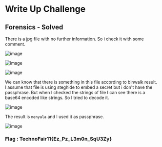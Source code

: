 # Write Up Challenge
## Forensics - Solved

There is a jpg file with no further information. So i check it with some comment.

![image](https://github.com/user-attachments/assets/a72d4c12-fa01-45ac-98bf-54adfb050769)

![image](https://github.com/user-attachments/assets/f37e81ca-fb3e-4e11-8a1f-9870f13d8b3d)

![image](https://github.com/user-attachments/assets/971987ba-c7ba-4976-9d4b-927bb8e9f3fe)

We can know that there is something in this file according to binwalk result. I assume that file is using steghide to embed a secret but i don't have the passphrase. But when I checked the strings of file I can see there is a base64 encoded like strings. So I tried to decode it.

![image](https://github.com/user-attachments/assets/7953c7e3-fe00-49b2-991e-e22c002c99d2)

The result is `menyala` and I used it as passphrase. 

![image](https://github.com/user-attachments/assets/11d74308-f805-453c-83ce-de3a9fbecb2d)

### Flag : TechnoFair11{Ez_Pz_L3m0n_SqU3Zy}
